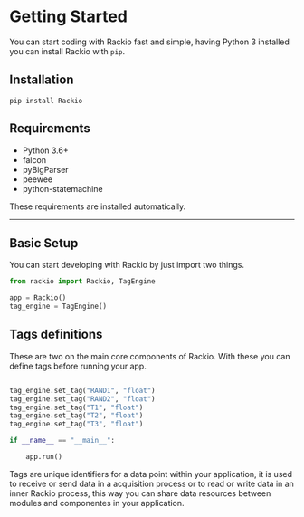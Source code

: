 
# Getting Started

You can start coding with Rackio fast and simple, having Python 3 installed you can install Rackio with `pip`.

## Installation

```
pip install Rackio
```

## Requirements

- Python 3.6+
- falcon 
- pyBigParser
- peewee
- python-statemachine

These requirements are installed automatically.

---

## Basic Setup

You can start developing with Rackio by just import two things.


```python
from rackio import Rackio, TagEngine

app = Rackio()
tag_engine = TagEngine()
```

## Tags definitions

These are two on the main core components of Rackio. With these you can define tags before running your app.

```python

tag_engine.set_tag("RAND1", "float")
tag_engine.set_tag("RAND2", "float")
tag_engine.set_tag("T1", "float")
tag_engine.set_tag("T2", "float")
tag_engine.set_tag("T3", "float")

if __name__ == "__main__":

    app.run()
```

Tags are unique identifiers for a data point within your application, it is used to receive or send data in a acquisition process or to read or write data in an inner Rackio process, this way you can share data resources between modules and componentes in your application.
